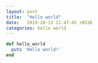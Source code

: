 ```yaml
---
layout: post
title:  "Hello world"
date:   2019-10-13 11:47:45 +0530
categories: hello world
---
```


```ruby
def hello_world
  puts 'Hello world!'
end
```
